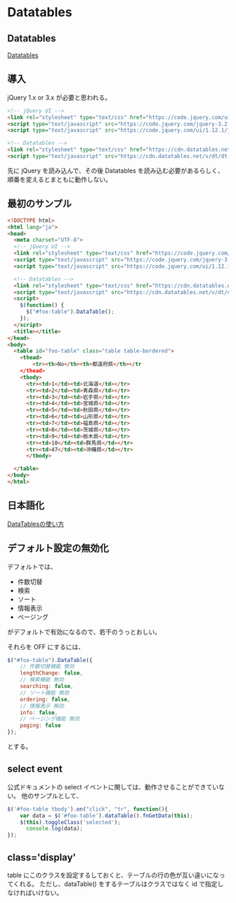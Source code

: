 # Datatables

## Datatables
[Datatables](https://datatables.net/)

## 導入
jQuery 1.x or 3.x が必要と思われる。

``` html
<!-- jQuery UI -->
<link rel="stylesheet" type="text/css" href="https://code.jquery.com/ui/1.12.1/themes/base/jquery-ui.css">
<script type="text/javascript" src="https://code.jquery.com/jquery-3.2.1.min.js"></script>
<script type="text/javascript" src="https://code.jquery.com/ui/1.12.1/jquery-ui.js"></script>

<!-- Datatables -->
<link rel="stylesheet" type="text/css" href="https://cdn.datatables.net/1.10.16/css/jquery.dataTables.min.css"/>
<script type="text/javascript" src="https://cdn.datatables.net/v/dt/dt-1.10.16/datatables.min.js"></script>

```

先に jQuery を読み込んで、その後 Datatables を読み込む必要があるらしく、順番を変えるとまともに動作しない。

## 最初のサンプル

``` html
<!DOCTYPE html>
<html lang="ja">
<head>
  <meta charset="UTF-8">
  <!-- jQuery UI -->
  <link rel="stylesheet" type="text/css" href="https://code.jquery.com/ui/1.12.1/themes/base/jquery-ui.css">
  <script type="text/javascript" src="https://code.jquery.com/jquery-3.2.1.min.js"></script>
  <script type="text/javascript" src="https://code.jquery.com/ui/1.12.1/jquery-ui.js"></script>

  <!-- Datatables -->
  <link rel="stylesheet" type="text/css" href="https://cdn.datatables.net/1.10.16/css/jquery.dataTables.min.css"/>
  <script type="text/javascript" src="https://cdn.datatables.net/v/dt/dt-1.10.16/datatables.min.js"></script>
  <script>
    $(function() {
      $("#foo-table").DataTable();
    });
  </script>
  <title></title>
</head>
<body>
  <table id="foo-table" class="table table-bordered">
    <thead>
        <tr><th>No</th><th>都道府県</th></tr
    </thead>
    <tbody>
      <tr><td>1</td><td>北海道</td></tr>
      <tr><td>2</td><td>青森県</td></tr>
      <tr><td>3</td><td>岩手県</td></tr>
      <tr><td>4</td><td>宮城県</td></tr>
      <tr><td>5</td><td>秋田県</td></tr>
      <tr><td>6</td><td>山形県</td></tr>
      <tr><td>7</td><td>福島県</td></tr>
      <tr><td>8</td><td>茨城県</td></tr>
      <tr><td>9</td><td>栃木県</td></tr>
      <tr><td>10</td><td>群馬県</td></tr>
      <tr><td>47</td><td>沖縄県</td></tr>
      </tbody>

  </table>
</body>
</html>
```

## 

## 日本語化
[DataTablesの使い方](DataTablesの使い方)

## デフォルト設定の無効化
デフォルトでは、

 - 件数切替
 - 検索
 - ソート
 - 情報表示
 - ページング
 
がデフォルトで有効になるので、若干のうっとおしい。

それらを OFF にするには、

``` javascript
$("#foo-table").DataTable({
    // 件数切替機能 無効
    lengthChange: false,
    // 検索機能 無効
    searching: false,
    // ソート機能 無効
    ordering: false,
    // 情報表示 無効
    info: false,
    // ページング機能 無効
    paging: false
});
```

とする。

## select event
公式ドキュメントの select イベントに関しては、動作させることができていない。
他のサンプルとして、

``` javascript
$('#foo-table tbody').on("click", "tr", function(){
	var data = $('#foo-table').dataTable().fnGetData(this);
	$(this).toggleClass('selected');
      console.log(data);
});
```

## class='display'
table にこのクラスを設定するしておくと、テーブルの行の色が互い違いになってくれる。
ただし、dataTable() をするテーブルはクラスではなく id で指定しなければいけない。





